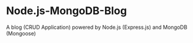 # Node.js-MongoDB-Blog
A blog (CRUD Application) powered by Node.js (Express.js) and MongoDB (Mongoose)

